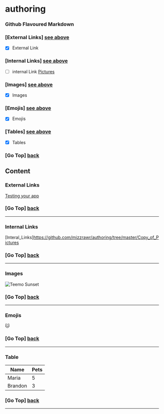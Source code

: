 # authoring

### Github Flavoured Markdown


### [External Links] [see above](#external-links)
- [X]  External Link


### [Internal Links] [see above](#internal-links) 
- [ ] internal Link 
[Pictures](https://github.com/mizzrawr/authoring/tree/master/Copy_of_Pictures)


### [Images] [see above](#images)
- [X] Images


### [Emojis] [see above](#emojis)
- [X] Emojis


### [Tables] [see above](#table) 
- [X] Tables 



### [Go Top] [back](#authoring)


## Content

### External Links
[Testing your app](https://docs.github.com/en/developers/github-marketplace/testing-your-app)

### [Go Top] [back](#authoring)
----------------------------------------------------------------------------------------
### Internal Links 
[Interal_Links]https://github.com/mizzrawr/authoring/tree/master/Copy_of_Pictures

### [Go Top] [back](#authoring)
--------------------------------------------------------------------------------------------

### Images 
![Teemo Sunset](https://images4.alphacoders.com/600/600528.png)

### [Go Top] [back](#authoring)
----------------------------------------------------------------------------------------

### Emojis 
:cat: 

### [Go Top] [back](#authoring)

----------------------------------------------------------------------------------------
### Table 


|  Name         |     Pets      |
| ------------- | ------------- |
| Maria         |      5        |
| Brandon       |      3        |


### [Go Top] [back](#authoring)
----------------------------------------------------------------------------------------
